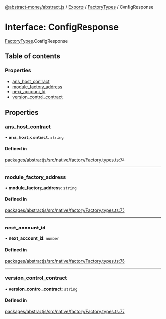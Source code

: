 [@abstract-money/abstract.js](../README.md) / [Exports](../modules.md) / [FactoryTypes](../modules/FactoryTypes.md) / ConfigResponse

# Interface: ConfigResponse

[FactoryTypes](../modules/FactoryTypes.md).ConfigResponse

## Table of contents

### Properties

- [ans\_host\_contract](FactoryTypes.ConfigResponse.md#ans_host_contract)
- [module\_factory\_address](FactoryTypes.ConfigResponse.md#module_factory_address)
- [next\_account\_id](FactoryTypes.ConfigResponse.md#next_account_id)
- [version\_control\_contract](FactoryTypes.ConfigResponse.md#version_control_contract)

## Properties

### ans\_host\_contract

• **ans\_host\_contract**: `string`

#### Defined in

[packages/abstractjs/src/native/factory/Factory.types.ts:74](https://github.com/Abstract-OS/abstract.js/blob/c46b309/packages/abstractjs/src/native/factory/Factory.types.ts#L74)

___

### module\_factory\_address

• **module\_factory\_address**: `string`

#### Defined in

[packages/abstractjs/src/native/factory/Factory.types.ts:75](https://github.com/Abstract-OS/abstract.js/blob/c46b309/packages/abstractjs/src/native/factory/Factory.types.ts#L75)

___

### next\_account\_id

• **next\_account\_id**: `number`

#### Defined in

[packages/abstractjs/src/native/factory/Factory.types.ts:76](https://github.com/Abstract-OS/abstract.js/blob/c46b309/packages/abstractjs/src/native/factory/Factory.types.ts#L76)

___

### version\_control\_contract

• **version\_control\_contract**: `string`

#### Defined in

[packages/abstractjs/src/native/factory/Factory.types.ts:77](https://github.com/Abstract-OS/abstract.js/blob/c46b309/packages/abstractjs/src/native/factory/Factory.types.ts#L77)

